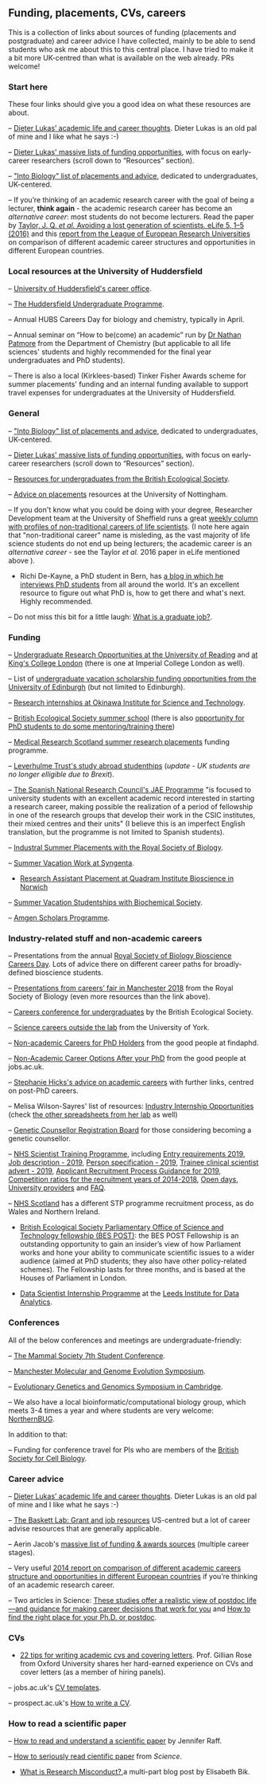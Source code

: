 ## Funding, placements, CVs, careers

This is a collection of links about sources of funding (placements and postgraduate) and career advice I have collected, mainly to be able to send students who ask me about this to this central place. I have tried to make it a bit more UK-centred than what is available on the web already. PRs welcome!

### Start here

These four links should give you a good idea on what these resources are about.

–	[Dieter Lukas’ academic life and career thoughts](https://dieterlukas.github.io/academiccareer.html). Dieter Lukas is an old pal of mine and I like what he says :-)

–	[Dieter Lukas' massive lists of funding opportunities](http://dieterlukas.strikingly.com/), with focus on early-career researchers (scroll down to “Resources” section).

–	["Into Biology" list of placements and advice](http://intobiology.org.uk/summer-vacation-placements/), dedicated to undergraduates, UK-centered.

–	If you’re thinking of an academic research career with the goal of being a lecturer, **think again** - the academic research career has become an _alternative career_: most students do not become lecturers. Read the paper by [Taylor, J. Q. _et al._ Avoiding a lost generation of scientists. eLife 5, 1–5 (2016)](https://elifesciences.org/articles/17393) and this [report from the League of European Research Universities](http://www.ub.edu/portal/documents/34829/458399/LERU_AP17_tenure_track_final%5B1%5D.pdf/71d48297-0158-4785-bbcf-b2976575e769) on comparison of different academic career structures and opportunities in different European countries.

### Local resources at the University of Huddersfield

–	[University of Huddersfield's career office](https://students.hud.ac.uk/careers/mycareerplus/).

–	[The Huddersfield Undergraduate Programme](https://students.hud.ac.uk/careers/jobsandprofessionalexperience/workexperience/undergraduateinternships/).

–	Annual HUBS Careers Day for biology and chemistry, typically in April.

–	Annual seminar on “How to be(come) an academic” run by [Dr Nathan Patmore](https://pure.hud.ac.uk/en/persons/nathan-patmore) from the Department of Chemistry (but applicable to all life sciences' students and highly recommended for the final year undergraduates and PhD students).

–	There is also a local (Kirklees-based) Tinker Fisher Awards scheme for summer placements' funding and an internal funding available to support travel expenses for undergraduates at the University of Huddersfield.

### General

–	["Into Biology" list of placements and advice](http://intobiology.org.uk/summer-vacation-placements/), dedicated to undergraduates, UK-centered.

–	[Dieter Lukas' massive lists of funding opportunities](http://dieterlukas.strikingly.com/), with focus on early-career researchers (scroll down to “Resources” section).

–	[Resources for undergraduates from the British Ecological Society](https://www.britishecologicalsociety.org/learning-and-resources/career-development/undergraduates/).

–	[Advice on placements](https://www.nottingham.ac.uk/careers/students/work-experience/index.aspx) resources at the University of Nottingham.

–	If you don't know what you could be doing with your degree, Researcher Development team at the University of Sheffield runs a great [weekly column with profiles of non-traditional careers of life scientists](https://thinkaheadsheffield.wordpress.com/tag/sheffvista/). (I note here again that "non-traditional career" name is misleding, as the vast majority of life science students do not end up being lecturers; the academic career is an _alternative career_ - see the Taylor _et al._ 2016 paper in eLife mentioned above ).

- Richi De-Kayne, a PhD student in Bern, has [a blog in which he interviews PhD students](https://phdetails.blogspot.com/p/whats-phdetails-all-about.html) from all around the world. It's an excellent resource to figure out what PhD is, how to get there and what's next. Highly recommended.

–	Do not miss this bit for a little laugh: [What is a graduate job?](https://wonkhe.com/blogs/what-is-a-graduate-job/).

### Funding

–	[Undergraduate Research Opportunities at the University of Reading]( http://www.reading.ac.uk/internal/urop/urop_home.aspx) and [at King's College London](https://www.kcl.ac.uk/campuslife/ke/ug-rfs/UGRFS-Home.aspx) (there is one at Imperial College London as well).

–	List of [undergraduate vacation scholarship funding opportunities from the University of Edinburgh](https://www.edinburghneuroscience.ed.ac.uk/undergraduate-vacation-scholarship-funding-opportunities) (but not limited to Edinburgh).

–	[Research internships at Okinawa Institute for Science and Technology](https://groups.oist.jp/grad/research-interns).

–	[British Ecological Society summer school](https://www.britishecologicalsociety.org/learning-and-resources/career-development/summer-school/) (there is also [opportunity for PhD students to do some mentoring/training there](https://www.britishecologicalsociety.org/learning-and-resources/career-development/postgraduates-phds/))

–	[Medical Research Scotland summer research placements](https://medicalresearchscotland.org.uk/applying-for-funding/) funding programme.

–	[Leverhulme Trust's study abroad studenthips](https://www.leverhulme.ac.uk/funding/grant-schemes/study-abroad-studentships) (_update - UK students are no longer elligible due to Brexit_).

–	[The Spanish National Research Council's JAE Programme](http://www.csic.es/programa-jae) "is focused to university students with an excellent academic record interested in starting a research career, making possible the realization of a period of fellowship in one of the research groups that develop their work in the CSIC institutes, their mixed centres and their units" (I believe this is an imperfect English translation, but the programme is not limited to Spanish students).

–	[Industral Summer Placements with the Royal Society of Biology](https://www.rsb.org.uk/careers-and-cpd/careers/industrial-summer-placements).

–	[Summer Vacation Work at Syngenta](https://www.syngenta.co.uk/summer-internships).

- [Research Assistant Placement at Quadram Institute Bioscience in Norwich](https://quadram.ac.uk/vacancies/research-assistant-research-experience-placement/)

–	[Summer Vacation Studentships with Biochemical Society](http://www.biochemistry.org/Grants/SummerVacationStudentships.aspx).

–	[Amgen Scholars Programme](http://amgenscholars.com).

### Industry-related stuff and non-academic careers

–	Presentations from the annual [Royal Society of Biology Bioscience Careers Day](http://www.pearltrees.com/mycareer_resourcehub/society-biology-bioscience/id22504187). Lots of advice there on different career paths for broadly-defined bioscience students.

–	[Presentations from careers’ fair in Manchester 2018](https://www.rsb.org.uk/careers-and-cpd/careers/bioscience-careers-day/careers-presentations) from the Royal Society of Biology (even more resources than the link above).

–	[Careers conference for undergraduates](https://www.britishecologicalsociety.org/learning-and-resources/career-development/undergraduates/) by the British Ecological Society.

–	[Science careers outside the lab](https://www.york.ac.uk/media/studenthome/workandvolunteering/infosheets/considering/science-careers-outside-the-Lab.pdf) from the University of York.

–	[Non-academic Careers for PhD Holders](https://www.findaphd.com/advice/doing/phd-non-academic-careers.aspx) from the good people at findaphd.

–	[Non-Academic Career Options After your PhD](https://www.jobs.ac.uk/careers-advice/studentships/1998/non-academic-career-options-after-your-phd) from the good people at jobs.ac.uk.

–	[Stephanie Hicks's advice on academic careers](https://github.com/stephaniehicks/classroomNotes/blob/master/academicJobNotes.md) with further links, centred on post-PhD careers.

–	Melisa Wilson-Sayres' list of resources: [Industry Internship Opportunities](https://docs.google.com/spreadsheets/d/1roxLF4_QKXmZPrbzQiEYyWQZBGGR_IJImHYql2uhK1Y/edit#gid=0) (check [the other spreadsheets from her lab](http://www.sexchrlab.org/lab#/funding-and-internships) as well)

–	[Genetic Counsellor Registration Board](http://www.gcrb.org.uk/public/) for those considering becoming a genetic counsellor.

–	[NHS Scientist Training Programme](http://www.nshcs.hee.nhs.uk/join-programme/nhs-scientist-training-programme/about-the-scientist-training-programme), including [Entry requirements 2019](http://www.nshcs.hee.nhs.uk/join-programme/nhs-scientist-training-programme/entry-requirements), [Job description - 2019](http://www.nshcs.hee.nhs.uk/images/stp-recruitment/stp-2019-job-description-v1.pdf),  [Person specification - 2019](http://www.nshcs.hee.nhs.uk/images/stp-recruitment/stp-2019-person-spec-v2.0.pdf),  [Trainee clinical scientist advert - 2019](http://www.nshcs.hee.nhs.uk/images/stp-recruitment/stp-2019-advert.pdf), [Applicant Recruitment Process Guidance for 2019](http://www.nshcs.hee.nhs.uk/images/stp-recruitment/stp-2019-applicant-guidance-v1.0.pdf), [Competition ratios for the recruitment years of 2014-2018](http://www.nshcs.hee.nhs.uk/images/stp-recruitment/stp-competition-ratios-v1-2018.pdf), [Open days](http://www.nshcs.hee.nhs.uk/join-programme/nhs-scientist-training-programme/open-days), [University providers](http://www.nshcs.hee.nhs.uk/join-programme/nhs-scientist-training-programme/university-providers) and [FAQ](http://www.nshcs.hee.nhs.uk/join-programme/nhs-scientist-training-programme/frequently-asked-questions).

–	[NHS Scotland](https://www.nes.scot.nhs.uk/education-and-training/by-discipline/healthcare-science.aspx) has a different STP programme recruitment process, as do Wales and Northern Ireland.

- [British Ecological Society Parliamentary Office of Science and Technology fellowship (BES POST)](https://www.britishecologicalsociety.org/policy/opportunities/post-fellowship/): the BES POST Fellowship is an outstanding opportunity to gain an insider’s view of how Parliament works and hone your ability to communicate scientific issues to a wider audience (aimed at PhD students; they also have other policy-related schemes). The Fellowship lasts for three months, and is based at the Houses of Parliament in London.

- [Data Scientist Internship Programme](https://lida.leeds.ac.uk/study-training/data-science-internship-scheme/) at the [Leeds Institute for Data Analytics](https://lida.leeds.ac.uk).

### Conferences

All of the below conferences and meetings are undergraduate-friendly:

–	[The Mammal Society 7th Student Conference](http://www.mammal.org.uk/events/the-mammal-society-7th-student-conference/).

–	[Manchester Molecular and Genome Evolution Symposium](https://manchestermage.wordpress.com/).

–	[Evolutionary Genetics and Genomics Symposium in Cambridge](https://evolutionarygeneticsandgenomics.com/registrationevolutionary-genetics-and-genomics-symposium/).

–	We also have a local bioinformatic/computational biology group, which meets 3-4 times a year and where students are very welcome: [NorthernBUG](https://northernbug.github.io).

In addition to that:

–	Funding for conference travel for PIs who are members of the [British Society for Cell Biology](https://bscb.org/competitions-awardsgrants/cob-support-grants/).

### Career advice

–	[Dieter Lukas’ academic life and career thoughts](https://dieterlukas.github.io/academiccareer.html). Dieter Lukas is an old pal of mine and I like what he says :-)

–	[The Baskett Lab: Grant and job resources](http://www.des.ucdavis.edu/faculty/baskett/links/academia.html) US-centred but a lot of career advise resources that are generally applicable.

–	Aerin Jacob's [massive list of funding & awards sources](http://www.aerinjacob.ca/funding--awards.html) (multiple career stages).

–	Very useful [2014 report on comparison of different academic careers structure and opportunities in different European countries](https://www.ub.edu/portal/documents/34829/458399/LERU_AP17_tenure_track_final%5B1%5D.pdf/71d48297-0158-4785-bbcf-b2976575e769) if you’re thinking of an academic research career.

–	Two articles in Science: [These studies offer a realistic view of postdoc life—and guidance for making career decisions that work for you](http://www.sciencemag.org/careers/2018/09/these-studies-offer-realistic-view-postdoc-life-and-guidance-making-career-decisions) and [How to find the right place for your Ph.D. or postdoc](http://www.sciencemag.org/careers/2018/09/how-find-right-place-your-phd-or-postdoc).

### CVs

- [22 tips for writing academic cvs and covering letters](https://visualmethodculture.wordpress.com/2019/05/24/22-tips-for-writing-academic-cvs-and-covering-letters/). Prof. Gillian Rose from Oxford University shares her hard-earned experience on CVs and cover letters (as a member of hiring panels).

–	jobs.ac.uk's [CV templates](https://www.jobs.ac.uk/careers-advice/cv-templates).

–	prospect.ac.uk's [How to write a CV](https://www.prospects.ac.uk/careers-advice/cvs-and-cover-letters/how-to-write-a-cv).

### How to read a scientific paper

–	[How to read and understand a scientific paper](https://violentmetaphors.com/2013/08/25/how-to-read-and-understand-a-scientific-paper-2/) by Jennifer Raff.

–	[How to seriously read cientific paper](http://www.sciencemag.org/careers/2016/03/how-seriously-read-scientific-paper) from _Science_.

- [What is Research Misconduct?](https://scienceintegritydigest.com/2019/05/28/what-is-research-misconduct-part-1-plagiarism/),a multi-part blog post by Elisabeth Bik.
